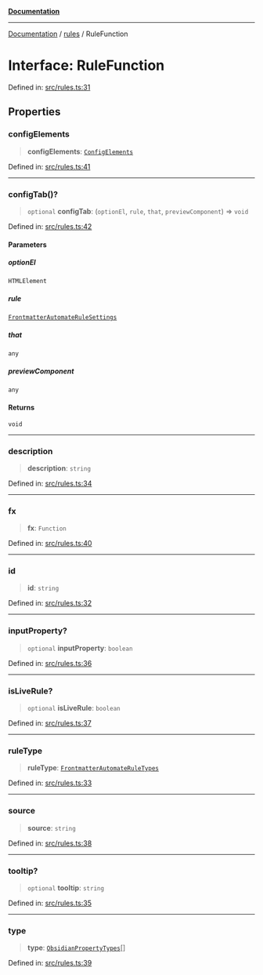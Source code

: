[**Documentation**](../../README.md)

***

[Documentation](../../README.md) / [rules](../README.md) / RuleFunction

# Interface: RuleFunction

Defined in: [src/rules.ts:31](https://github.com/Christian-Me/folder-to-tags-plugin/blob/1b47fd7d007d2f33409aeb5e2ff62bca31adb1cf/src/rules.ts#L31)

## Properties

### configElements

> **configElements**: [`ConfigElements`](ConfigElements.md)

Defined in: [src/rules.ts:41](https://github.com/Christian-Me/folder-to-tags-plugin/blob/1b47fd7d007d2f33409aeb5e2ff62bca31adb1cf/src/rules.ts#L41)

***

### configTab()?

> `optional` **configTab**: (`optionEl`, `rule`, `that`, `previewComponent`) => `void`

Defined in: [src/rules.ts:42](https://github.com/Christian-Me/folder-to-tags-plugin/blob/1b47fd7d007d2f33409aeb5e2ff62bca31adb1cf/src/rules.ts#L42)

#### Parameters

##### optionEl

`HTMLElement`

##### rule

[`FrontmatterAutomateRuleSettings`](../../types/interfaces/FrontmatterAutomateRuleSettings.md)

##### that

`any`

##### previewComponent

`any`

#### Returns

`void`

***

### description

> **description**: `string`

Defined in: [src/rules.ts:34](https://github.com/Christian-Me/folder-to-tags-plugin/blob/1b47fd7d007d2f33409aeb5e2ff62bca31adb1cf/src/rules.ts#L34)

***

### fx

> **fx**: `Function`

Defined in: [src/rules.ts:40](https://github.com/Christian-Me/folder-to-tags-plugin/blob/1b47fd7d007d2f33409aeb5e2ff62bca31adb1cf/src/rules.ts#L40)

***

### id

> **id**: `string`

Defined in: [src/rules.ts:32](https://github.com/Christian-Me/folder-to-tags-plugin/blob/1b47fd7d007d2f33409aeb5e2ff62bca31adb1cf/src/rules.ts#L32)

***

### inputProperty?

> `optional` **inputProperty**: `boolean`

Defined in: [src/rules.ts:36](https://github.com/Christian-Me/folder-to-tags-plugin/blob/1b47fd7d007d2f33409aeb5e2ff62bca31adb1cf/src/rules.ts#L36)

***

### isLiveRule?

> `optional` **isLiveRule**: `boolean`

Defined in: [src/rules.ts:37](https://github.com/Christian-Me/folder-to-tags-plugin/blob/1b47fd7d007d2f33409aeb5e2ff62bca31adb1cf/src/rules.ts#L37)

***

### ruleType

> **ruleType**: [`FrontmatterAutomateRuleTypes`](../type-aliases/FrontmatterAutomateRuleTypes.md)

Defined in: [src/rules.ts:33](https://github.com/Christian-Me/folder-to-tags-plugin/blob/1b47fd7d007d2f33409aeb5e2ff62bca31adb1cf/src/rules.ts#L33)

***

### source

> **source**: `string`

Defined in: [src/rules.ts:38](https://github.com/Christian-Me/folder-to-tags-plugin/blob/1b47fd7d007d2f33409aeb5e2ff62bca31adb1cf/src/rules.ts#L38)

***

### tooltip?

> `optional` **tooltip**: `string`

Defined in: [src/rules.ts:35](https://github.com/Christian-Me/folder-to-tags-plugin/blob/1b47fd7d007d2f33409aeb5e2ff62bca31adb1cf/src/rules.ts#L35)

***

### type

> **type**: [`ObsidianPropertyTypes`](../../types/type-aliases/ObsidianPropertyTypes.md)[]

Defined in: [src/rules.ts:39](https://github.com/Christian-Me/folder-to-tags-plugin/blob/1b47fd7d007d2f33409aeb5e2ff62bca31adb1cf/src/rules.ts#L39)
